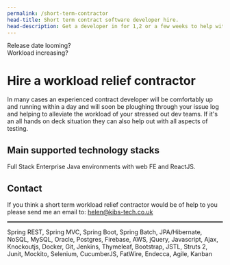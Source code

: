 ```yaml
---
permalink: /short-term-contractor
head-title: Short term contract software developer hire. 
head-description: Get a developer in for 1,2 or a few weeks to help with workload.
---
```

<div class="splash">
<div class="h1">Release date looming?</div>

<div class="h2">Workload increasing?</div>

<div class="hmj-home-icon"><i class="far fa-tired"></i></div>

</div>


# Hire a workload relief contractor


In many cases an experienced contract developer
will be comfortably up and running within a day 
and will soon be
 ploughing through your issue log and 
 helping to alleviate the workload of your 
stressed out dev teams. If it's an all hands on 
deck situation they can also help out with all aspects of
 testing.


## Main supported technology stacks
Full Stack Enterprise Java environments with web FE and ReactJS. 

## Contact
If you think a short term workload relief contractor 
would be of help to you please send me an email to:
<a href="helen@kibs-tech.co.uk">helen@kibs-tech.co.uk</a>

<hr style='border-top:1px solid #000' />
<p class="small" >
Spring REST, Spring MVC, Spring Boot, Spring Batch,
JPA/Hibernate, NoSQL, MySQL, Oracle, Postgres,
Firebase, AWS,
jQuery, Javascript, Ajax, Knockoutjs,
Docker, Git, Jenkins,
Thymeleaf, Bootstrap,  JSTL, Struts 2,
Junit, Mockito, Selenium, CucumberJS,
FatWire, Endecca,
Agile, Kanban
</p>
